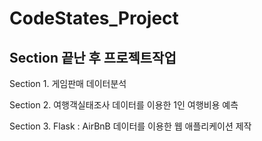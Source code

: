 # CodeStates_Project

## Section 끝난 후 프로젝트작업 

Section 1. 게임판매 데이터분석

Section 2. 여행객실태조사 데이터를 이용한 1인 여행비용 예측

Section 3. Flask : AirBnB 데이터를 이용한 웹 애플리케이션 제작
